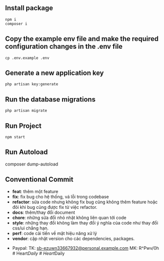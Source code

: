 ## Install package

    npm i
    composer i

## Copy the example env file and make the required configuration changes in the .env file

    cp .env.example .env

## Generate a new application key

    php artisan key:generate

## Run the database migrations

    php artisan migrate

## Run Project

    npm start

## Run Autoload

composer dump-autoload

## Conventional Commit

-   **feat**: thêm một feature
-   **fix**: fix bug cho hệ thống, vá lỗi trong codebase
-   **refactor**: sửa code nhưng không fix bug cũng không thêm feature hoặc đôi khi bug cũng được fix từ việc refactor.
-   **docs**: thêm/thay đổi document
-   **chore**: những sửa đổi nhỏ nhặt không liên quan tới code
-   **style**: những thay đổi không làm thay đổi ý nghĩa của code như thay đổi css/ui chẳng hạn.
-   **perf**: code cải tiến về mặt hiệu năng xử lý
-   **vendor**: cập nhật version cho các dependencies, packages.


* Paypal:
TK: sb-ezuwn33667932@personal.example.com
MK: R^Pwv/0h
#   H e a r t _ D a i l y  
 #   H e a r t _ D a i l y  
 